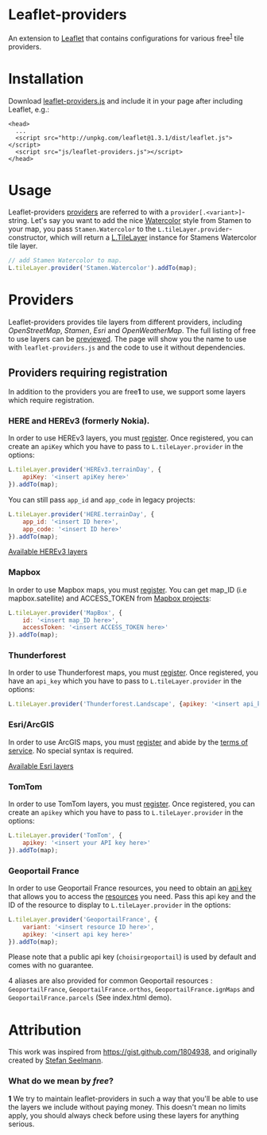 Leaflet-providers
=================
An extension to [Leaflet](http://leafletjs.com/) that contains configurations for various free<sup>[1](#what-is-free)</sup> tile providers.

# Installation

Download [leaflet-providers.js](https://raw.githubusercontent.com/leaflet-extras/leaflet-providers/master/leaflet-providers.js) and include it in your page after including Leaflet, e.g.:

    <head>
      ...
      <script src="http://unpkg.com/leaflet@1.3.1/dist/leaflet.js"></script>
      <script src="js/leaflet-providers.js"></script>
    </head>

# Usage

Leaflet-providers [providers](#providers) are referred to with a `provider[.<variant>]`-string. Let's say you want to add the nice [Watercolor](http://maps.stamen.com/#watercolor/) style from Stamen to your map, you pass `Stamen.Watercolor` to the `L.tileLayer.provider`-constructor, which will return a [L.TileLayer](http://leafletjs.com/reference.html#tilelayer) instance for Stamens Watercolor tile layer.

```Javascript
// add Stamen Watercolor to map.
L.tileLayer.provider('Stamen.Watercolor').addTo(map);
```

# Providers

Leaflet-providers provides tile layers from different providers, including *OpenStreetMap*, *Stamen*, *Esri* and *OpenWeatherMap*. The full listing of free to use layers can be [previewed](http://leaflet-extras.github.io/leaflet-providers/preview/index.html). The page will show you the name to use with `leaflet-providers.js` and the code to use it without dependencies.

## Providers requiring registration

In addition to the providers you are free<b id="what-is-free">1</b> to use, we support some layers which require registration.

### HERE and HEREv3 (formerly Nokia).

In order to use HEREv3 layers, you must [register](http://developer.here.com/). Once registered, you can create an `apiKey` which you have to pass to `L.tileLayer.provider` in the options:

```Javascript
L.tileLayer.provider('HEREv3.terrainDay', {
    apiKey: '<insert apiKey here>'
}).addTo(map);
```

You can still pass `app_id` and `app_code` in legacy projects:

```Javascript
L.tileLayer.provider('HERE.terrainDay', {
    app_id: '<insert ID here>',
    app_code: '<insert ID here>'
}).addTo(map);
```

[Available HEREv3 layers](http://leaflet-extras.github.io/leaflet-providers/preview/#filter=HEREv3)

### Mapbox

In order to use Mapbox maps, you must [register](https://tiles.mapbox.com/signup). You can get map_ID (i.e mapbox.satellite) and ACCESS_TOKEN from [Mapbox projects](https://www.mapbox.com/projects):
```JavaScript
L.tileLayer.provider('MapBox', {
    id: '<insert map_ID here>',
    accessToken: '<insert ACCESS_TOKEN here>'
}).addTo(map);
```

### Thunderforest

In order to use Thunderforest maps, you must [register](https://thunderforest.com/pricing/). Once registered, you have an `api_key` which you have to pass to `L.tileLayer.provider` in the options:
```JavaScript
L.tileLayer.provider('Thunderforest.Landscape', {apikey: '<insert api_key here>'}).addTo(map);
```

### Esri/ArcGIS

In order to use ArcGIS maps, you must [register](https://developers.arcgis.com/en/sign-up/) and abide by the [terms of service](https://developers.arcgis.com/en/terms/). No special syntax is required.

[Available Esri layers](http://leaflet-extras.github.io/leaflet-providers/preview/#filter=Esri)

### TomTom

In order to use TomTom layers, you must [register](https://developer.tomtom.com/user/register). Once registered, you can create an `apikey` which you have to pass to `L.tileLayer.provider` in the options:

```Javascript
L.tileLayer.provider('TomTom', {
    apikey: '<insert your API key here>'
}).addTo(map);
```

### Geoportail France

In order to use Geoportail France resources, you need to obtain an [api key]( http://professionnels.ign.fr/ign/contrats/) that allows you to access the [resources](https://geoservices.ign.fr/documentation/donnees-ressources-wmts.html#ressources-servies-en-wmts-en-projection-web-mercator) you need. Pass this api key and the ID of the resource to display to `L.tileLayer.provider` in the options: 
```JavaScript
L.tileLayer.provider('GeoportailFrance', {
    variant: '<insert resource ID here>',
    apikey: '<insert api key here>'
}).addTo(map);
```

Please note that a public api key (`choisirgeoportail`) is used by default and comes with no guarantee. 

4 aliases are also provided for common Geoportail resources : `GeoportailFrance`, `GeoportailFrance.orthos`, `GeoportailFrance.ignMaps` and `GeoportailFrance.parcels` (See index.html demo).


# Attribution

This work was inspired from <https://gist.github.com/1804938>, and originally created by [Stefan Seelmann](https://github.com/seelmann).

### What do we mean by *free*?
<b id="what-is-free">1</b>
We try to maintain leaflet-providers in such a way that you'll be able to use the layers we include without paying money.
This doesn't mean no limits apply, you should always check before using these layers for anything serious.
